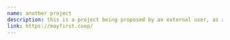 ```yaml
---
name: another project
description: this is a project being proposed by an external user, as a PR for the main repo
link: https://mayfirst.coop/
---
```

